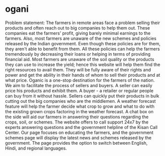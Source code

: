 # ogani
Problem statement:
 The farmers in remote areas face a problem selling their products and often reach out to big companies to help them out. These companies eat the farmers' profit, giving barely minimal earnings to the farmers. Also, most farmers are unaware of the new schemes and policies released by the Indian government. Even though these policies are for them, they aren't able to benefit from them. All these policies can help the farmers tremendously by decreasing their loans or helping in terms of providing financial aid. Most farmers are unaware of the soil quality or the products they can use to increase the yield; hence this website will help them find the right resources to avail them. They will be fully aware of their rights and power and get the ability in their hands of whom to sell their products and at what price.
Oganic is a one-stop destination for the farmers of the nation. We aim to facilitate the process of sellers and buyers. A seller can easily price his products and exhibit them. A buyer - a retailer or regular people can buy from it without hassle. Sellers can quickly put their products in bulk cutting out the big companies who are the middlemen. 
A weather forecast feature will help the farmer decide what crop to grow and what to do with the existing grown crops factoring in the weather forecast.
A chat box on the side will aid our farmers in answering their questions regarding the crops, soil, or schemes. The website offers to call support 24x7 by the experts answering questions and the government helpline of the Kisan Call Center.
Our page focuses on educating the farmers, and the government schemes page will display the latest news and schemes released by the government.
The page provides the option to switch between English, Hindi, and regional languages.



